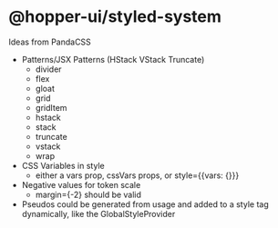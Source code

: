 # @hopper-ui/styled-system

Ideas from PandaCSS
- Patterns/JSX Patterns (HStack VStack Truncate)
    - divider
    - flex
    - gloat
    - grid
    - gridItem
    - hstack
    - stack
    - truncate
    - vstack
    - wrap
- CSS Variables in style
    - either a vars prop, cssVars props, or style={{vars: {}}}
- Negative values for token scale
    -   margin={-2} should be valid
- Pseudos could be generated from usage and added to a style tag dynamically, like the GlobalStyleProvider
